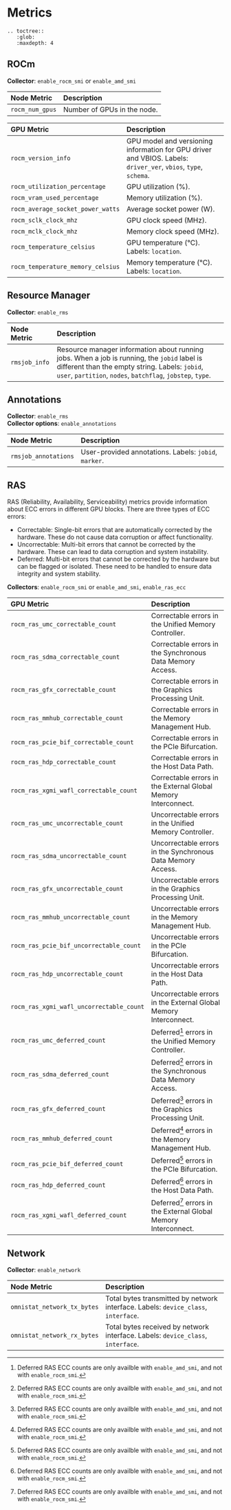 # Metrics

```eval_rst
.. toctree::
   :glob:
   :maxdepth: 4
```

## ROCm

**Collector**: `enable_rocm_smi` or `enable_amd_smi`

| Node Metric             | Description                          |
| :---------------------- | :----------------------------------- |
| `rocm_num_gpus`         | Number of GPUs in the node.          |

| GPU Metric                        | Description                          |
| :-------------------------------- | :----------------------------------- |
| `rocm_version_info`               | GPU model and versioning information for GPU driver and VBIOS. Labels: `driver_ver`, `vbios`, `type`, `schema`. |
| `rocm_utilization_percentage`     | GPU utilization (%). |
| `rocm_vram_used_percentage`       | Memory utilization (%). |
| `rocm_average_socket_power_watts` | Average socket power (W). |
| `rocm_sclk_clock_mhz`             | GPU clock speed (MHz). |
| `rocm_mclk_clock_mhz`             | Memory clock speed (MHz). |
| `rocm_temperature_celsius`        | GPU temperature (°C). Labels: `location`. |
| `rocm_temperature_memory_celsius` | Memory temperature (°C). Labels: `location`. |

## Resource Manager

**Collector**: `enable_rms`


| Node Metric             | Description                          |
| :---------------------- | :----------------------------------- |
| `rmsjob_info`           | Resource manager information about running jobs. When a job is running, the `jobid` label is different than the empty string. Labels: `jobid`, `user`, `partition`, `nodes`, `batchflag`, `jobstep`, `type`. |


## Annotations

**Collector**: `enable_rms`
<br/>
**Collector options**: `enable_annotations`

| Node Metric             | Description                          |
| :---------------------- | :----------------------------------- |
| `rmsjob_annotations`    | User-provided annotations. Labels: `jobid`, `marker`. |


## RAS

RAS (Reliability, Availability, Serviceability) metrics provide information
about ECC errors in different GPU blocks. There are three types of ECC errors:
- Correctable: Single-bit errors that are automatically corrected by the hardware. These do not cause data corruption or affect functionality.
- Uncorrectable: Multi-bit errors that cannot be corrected by the hardware. These can lead to data corruption and system instability.
- Deferred: Multi-bit errors that cannot be corrected by the hardware but can be flagged or isolated. These need to be handled to ensure data integrity and system stability.

**Collectors**: `enable_rocm_smi` or `enable_amd_smi`, `enable_ras_ecc`

| GPU Metric                               | Description                          |
| :--------------------------------------- | :----------------------------------- |
| `rocm_ras_umc_correctable_count`         | Correctable errors in the Unified Memory Controller. |
| `rocm_ras_sdma_correctable_count`        | Correctable errors in the Synchronous Data Memory Access. |
| `rocm_ras_gfx_correctable_count`         | Correctable errors in the Graphics Processing Unit. |
| `rocm_ras_mmhub_correctable_count`       | Correctable errors in the Memory Management Hub. |
| `rocm_ras_pcie_bif_correctable_count`    | Correctable errors in the PCIe Bifurcation. |
| `rocm_ras_hdp_correctable_count`         | Correctable errors in the Host Data Path. |
| `rocm_ras_xgmi_wafl_correctable_count`   | Correctable errors in the External Global Memory Interconnect. |
| `rocm_ras_umc_uncorrectable_count`       | Uncorrectable errors in the Unified Memory Controller. |
| `rocm_ras_sdma_uncorrectable_count`      | Uncorrectable errors in the Synchronous Data Memory Access. |
| `rocm_ras_gfx_uncorrectable_count`       | Uncorrectable errors in the Graphics Processing Unit. |
| `rocm_ras_mmhub_uncorrectable_count`     | Uncorrectable errors in the Memory Management Hub. |
| `rocm_ras_pcie_bif_uncorrectable_count`  | Uncorrectable errors in the PCIe Bifurcation. |
| `rocm_ras_hdp_uncorrectable_count`       | Uncorrectable errors in the Host Data Path. |
| `rocm_ras_xgmi_wafl_uncorrectable_count` | Uncorrectable errors in the External Global Memory Interconnect. |
| `rocm_ras_umc_deferred_count`            | Deferred[^deferred] errors in the Unified Memory Controller. |
| `rocm_ras_sdma_deferred_count`           | Deferred[^deferred] errors in the Synchronous Data Memory Access.  |
| `rocm_ras_gfx_deferred_count`            | Deferred[^deferred] errors in the Graphics Processing Unit. |
| `rocm_ras_mmhub_deferred_count`          | Deferred[^deferred] errors in the Memory Management Hub. |
| `rocm_ras_pcie_bif_deferred_count`       | Deferred[^deferred] errors in the PCIe Bifurcation. |
| `rocm_ras_hdp_deferred_count`            | Deferred[^deferred] errors in the Host Data Path. |
| `rocm_ras_xgmi_wafl_deferred_count`      | Deferred[^deferred] errors in the External Global Memory Interconnect. |

[^deferred]: Deferred RAS ECC counts are only availble with `enable_amd_smi`,
  and not with `enable_rocm_smi`.


## Network

**Collector**: `enable_network`

| Node Metric                 | Description                          |
| :-------------------------- | :----------------------------------- |
| `omnistat_network_tx_bytes` | Total bytes transmitted by network interface. Labels: `device_class`, `interface`. |
| `omnistat_network_rx_bytes` | Total bytes received by network interface. Labels: `device_class`, `interface`. |
